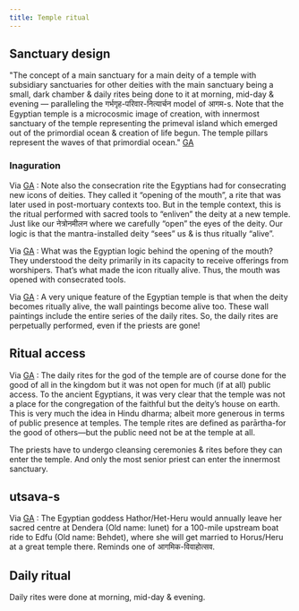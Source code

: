 ```yaml
---
title: Temple ritual
---
```


## Sanctuary design
"The concept of a main sanctuary for a main deity of a temple with subsidiary sanctuaries for other deities with the main sanctuary being a small, dark chamber & daily rites being done to it at morning, mid-day & evening — paralleling the गर्भगृह-परिवार-नित्यार्चन model of आगम-s. Note that the Egyptian temple is a microcosmic image of creation, with innermost sanctuary of the temple representing the primeval island which emerged out of the primordial ocean & creation of life begun. The temple pillars represent the waves of that primordial ocean." [GA](https://threadreaderapp.com/thread/1269985785341546496.html)

### Inaguration
Via [GA](https://threadreaderapp.com/thread/1269985785341546496.html) : Note also the consecration rite the Egyptians had for consecrating new icons of deities. They called it “opening of the mouth”, a rite that was later used in post-mortuary contexts too. But in the temple context, this is the ritual performed with sacred tools to “enliven” the deity at a new temple. Just like our नेत्रोनमीलन where we carefully “open” the eyes of the deity. Our logic is that the mantra-installed deity “sees” us & is thus ritually “alive”. 

Via [GA](https://threadreaderapp.com/thread/1269985785341546496.html) : What was the Egyptian logic behind the opening of the mouth? They understood the deity primarily in its capacity to receive offerings from worshipers. That’s what made the icon ritually alive. Thus, the mouth was opened with consecrated tools.

Via [GA](https://threadreaderapp.com/thread/1269985785341546496.html) : A very unique feature of the Egyptian temple is that when the deity becomes ritually alive, the wall paintings become alive too. These wall paintings include the entire series of the daily rites. So, the daily rites are perpetually performed, even if the priests are gone!

## Ritual access
Via [GA](https://threadreaderapp.com/thread/1269985785341546496.html) : The daily rites for the god of the temple are of course done for the good of all in the kingdom but it was not open for much (if at all) public access. To the ancient Egyptians, it was very clear that the temple was not a place for the congregation of the faithful but the deity’s house on earth. This is very much the idea in Hindu dharma; albeit more generous in terms of public presence at temples. The temple rites are defined as parārtha-for the good of others—but the public need not be at the temple at all.

The priests have to undergo cleansing ceremonies & rites before they can enter the temple. And only the most senior priest can enter the innermost sanctuary.


## utsava-s
Via [GA](https://threadreaderapp.com/thread/1269985785341546496.html) : The Egyptian goddess Hathor/Het-Heru would annually leave her sacred centre at Dendera (Old name: Iunet) for a 100-mile upstream boat ride to Edfu (Old name: Behdet), where she will get married to Horus/Heru at a great temple there. Reminds one of आगमिक-विवाहोत्सव. 

## Daily ritual
Daily rites were done at morning, mid-day & evening.